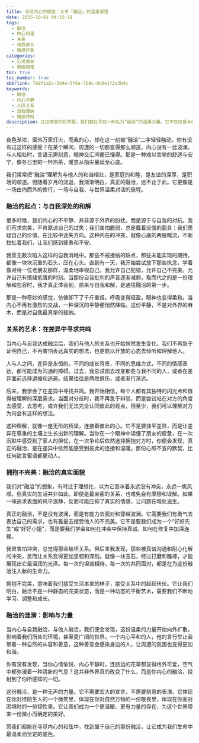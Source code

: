 ```yaml
---
title: 寻觅内心的和弦：关于「融洽」的温柔感悟
date: 2025-10-01 04:15:19
tags:
  - 融洽
  - 内心和谐
  - 关系
  - 自我成长
  - 情感疗愈
categories:
  - 心灵成长
  - 情感随笔
toc: true
toc_number: true
abbrlink: 7e8f1a2c-3d4e-5f6a-7b8c-9d0e1f2a3b4c
keywords:
  - 融洽
  - 内心平静
  - 人际关系
  - 自我接纳
  - 情感共鸣
description: 在这喧嚣的世界里，我们都在寻找一种名为“融洽”的温柔力量。它不仅仅是与他人的和谐相处，更是与自我深处的温柔对话。这篇文章将带你走进内心，感受那份从自我和解到关系共鸣，再到拥抱不完美的真实融洽，愿你也能在字里行间找到属于自己的那份宁静与温暖。
---
```


夜色渐浓，窗外万家灯火，而我的心，却在这一刻被“融洽”二字轻轻触动。你有没有过这样的感受？在某个瞬间，周遭的一切都变得那么顺遂，内心没有一丝波澜，与人相处时，言语无需刻意，眼神交汇间便已懂得。那是一种难以言喻的舒适与安宁，像冬日里的一杯热茶，暖意从指尖蔓延至心底。

我们常常把“融洽”理解为与他人的和谐相处，是家庭的和睦，是友谊的深厚，是职场的顺遂。但随着岁月的流逝，我渐渐明白，真正的融洽，远不止于此。它更像是一场由内而外的修行，一场与自我、与世界温柔对话的旅程。

### 融洽的起点：与自我深处的和解

很多时候，我们内心的不平静，并非源于外界的纷扰，而是源于与自我的对抗。我们苛求完美，不肯原谅自己的过失；我们害怕脆弱，总是戴着坚强的面具；我们质疑自己的价值，在比较中迷失方向。这种内在的冲突，就像心底的两股暗流，不断拉扯着我们，让我们感到疲惫和不安。

我曾无数次陷入这样的自我消耗中。那些不被接纳的缺点，那些未能实现的期待，都像一块块沉重的石头，压在心头。直到有一天，我开始尝试放下那些执念，学着像对待一位老朋友那样，温柔地审视自己。我允许自己犯错，允许自己不完美，允许自己有情绪低落的时刻。当那份自我批判的声音逐渐减弱，取而代之的是一份理解和包容时，我才真正体会到，原来与自我和解，是通往融洽的第一步。

那是一种奇妙的感觉，仿佛卸下了千斤重担。呼吸变得轻盈，眼神也变得柔和。当内心不再有激烈的交战，一种深沉的平静便悄然降临。这份平静，不是对外界的麻木，而是对自我最真挚的接纳。

### 关系的艺术：在差异中寻求共鸣

当内心与自我达成融洽后，我们与他人的关系也开始悄然发生变化。我们不再急于证明自己，不再害怕表达真实的想法，也更能以开放的心态去倾听和理解他人。

人与人之间，差异是永恒的。不同的成长背景，不同的思维方式，不同的情感表达，都可能成为沟通的障碍。过去，我总试图去改变那些与我不同的人，或者在差异面前选择退缩和逃避。结果往往是两败俱伤，或者渐行渐远。

后来，我学会了在差异中寻找共鸣。我开始相信，每个人都有其独特的闪光点和值得被理解的深层需求。当面对分歧时，我不再急于辩驳，而是尝试站在对方的角度去感受，去思考。或许我们无法完全认同彼此的观点，但至少，我们可以理解对方为何会有这样的想法。

这种理解，就像一座无形的桥梁，连接着彼此的心。它不是要抹平差异，而是让差异在尊重的土壤上生长出新的理解。当你在一个眼神中读懂了朋友的疲惫，在一次沉默中感受到了家人的担忧，在一次争论后依然选择拥抱对方时，你便会发现，真正的融洽，是在差异中依然能感受到彼此的连接和温暖。那份心照不宣的默契，比任何甜言蜜语都更动人。

### 拥抱不完美：融洽的真实面貌

我们对“融洽”的想象，有时过于理想化，以为它意味着永远没有冲突，永远一帆风顺。但真实的生活并非如此。即便是最亲密的关系，也难免会有摩擦和误解。如果一味追求表面的风平浪静，反而可能压抑了真实的情感，让问题在暗处滋生。

真正的融洽，不是没有波澜，而是有能力去面对和穿越波澜。它需要我们有勇气去表达自己的需求，也有雅量去接受他人的不完美。它不是要我们成为一个“好好先生”或“好好小姐”，而是要我们学会如何在冲突中保持真诚，如何在修复中加深连接。

我曾害怕冲突，总觉得那会破坏关系。但后来我发现，那些被真诚沟通和耐心化解的冲突，反而让关系变得更加坚韧和深刻。就像一块玉石，经过打磨和雕琢，才能展现出它最温润的光泽。每一次的坦诚相待，每一次的共同面对，都是在为这份融洽注入新的生命力。

拥抱不完美，意味着我们接受生活本来的样子，接受关系中的起起伏伏。它让我们明白，融洽不是一种静态的完美状态，而是一种动态的平衡艺术，需要我们不断地学习、调整和成长。

### 融洽的涟漪：影响与力量

当内心与自我融洽，与他人融洽，我们便会发现，这份温柔的力量开始向外扩散，影响着我们所处的环境，甚至更广阔的世界。一个内心平和的人，他的言行举止会带着一种自然的从容和善意，这种善意会感染身边的人，让周遭的氛围也变得更加和谐。

你有没有发现，当你心情愉悦、内心平静时，连路边的花草都显得格外可爱，空气中都弥漫着一种清新的气息？这并非外界真的改变了什么，而是你内心的融洽，投射到了你所感知的一切。

这份融洽，是一种无声的力量。它不需要宏大的宣言，不需要刻意的表演。它体现在你对待陌生人的一个微笑里，体现在你对自然万物的一份敬畏里，体现在你面对困境时的一份韧性里。它让我们成为一个更温暖、更有力量的存在，为这个世界带来一份微小而确定的美好。

愿我们都能在寻觅内心的和弦中，找到属于自己的那份融洽，让它成为我们生命中最温柔而坚定的底色。